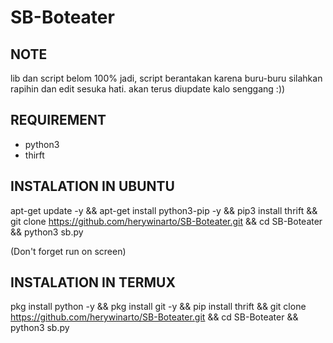 # SB-Boteater

## NOTE ##
lib dan script belom 100% jadi,
script berantakan karena buru-buru silahkan rapihin dan edit sesuka hati.
akan terus diupdate kalo senggang :))

## REQUIREMENT ##
- python3
- thirft


## INSTALATION IN UBUNTU ##
apt-get update -y && apt-get install python3-pip -y && pip3 install thrift && git clone https://github.com/herywinarto/SB-Boteater.git && cd SB-Boteater && python3 sb.py

(Don't forget run on screen)


## INSTALATION IN TERMUX ##
pkg install python -y && pkg install git -y && pip install thrift && git clone https://github.com/herywinarto/SB-Boteater.git && cd SB-Boteater && python3 sb.py
